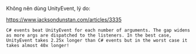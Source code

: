 Không nên dùng UnityEvent, lý do:

https://www.jacksondunstan.com/articles/3335

```
C# events beat UnityEvent for each number of arguments. The gap widens as more args are dispatched to the listeners. In the best case, UnityEvent takes 2.25x longer than C# events but in the worst case it takes almost 40x longer!
```